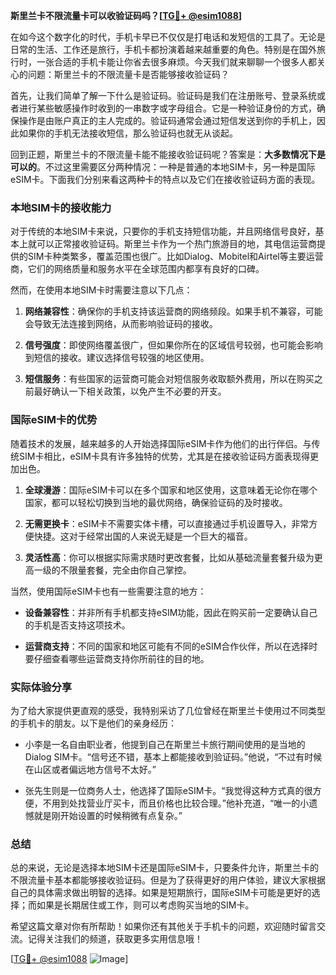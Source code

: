 **斯里兰卡不限流量卡可以收验证码吗？[[TG💪+ @esim1088](https://t.me/s/esim1088)]**

在如今这个数字化的时代，手机卡早已不仅仅是打电话和发短信的工具了。无论是日常的生活、工作还是旅行，手机卡都扮演着越来越重要的角色。特别是在国外旅行时，一张合适的手机卡能让你省去很多麻烦。今天我们就来聊聊一个很多人都关心的问题：斯里兰卡的不限流量卡是否能够接收验证码？

首先，让我们简单了解一下什么是验证码。验证码是我们在注册账号、登录系统或者进行某些敏感操作时收到的一串数字或字母组合。它是一种验证身份的方式，确保操作是由账户真正的主人完成的。验证码通常会通过短信发送到你的手机上，因此如果你的手机无法接收短信，那么验证码也就无从谈起。

回到正题，斯里兰卡的不限流量卡能不能接收验证码呢？答案是：**大多数情况下是可以的**。不过这里需要区分两种情况：一种是普通的本地SIM卡，另一种是国际eSIM卡。下面我们分别来看这两种卡的特点以及它们在接收验证码方面的表现。

### 本地SIM卡的接收能力

对于传统的本地SIM卡来说，只要你的手机支持短信功能，并且网络信号良好，基本上就可以正常接收验证码。斯里兰卡作为一个热门旅游目的地，其电信运营商提供的SIM卡种类繁多，覆盖范围也很广。比如Dialog、Mobitel和Airtel等主要运营商，它们的网络质量和服务水平在全球范围内都享有良好的口碑。

然而，在使用本地SIM卡时需要注意以下几点：

1. **网络兼容性**：确保你的手机支持该运营商的网络频段。如果手机不兼容，可能会导致无法连接到网络，从而影响验证码的接收。
   
2. **信号强度**：即使网络覆盖很广，但如果你所在的区域信号较弱，也可能会影响到短信的接收。建议选择信号较强的地区使用。

3. **短信服务**：有些国家的运营商可能会对短信服务收取额外费用，所以在购买之前最好确认一下相关政策，以免产生不必要的开支。

### 国际eSIM卡的优势

随着技术的发展，越来越多的人开始选择国际eSIM卡作为他们的出行伴侣。与传统SIM卡相比，eSIM卡具有许多独特的优势，尤其是在接收验证码方面表现得更加出色。

1. **全球漫游**：国际eSIM卡可以在多个国家和地区使用，这意味着无论你在哪个国家，都可以轻松切换到当地的最优网络，确保验证码的及时接收。

2. **无需更换卡**：eSIM卡不需要实体卡槽，可以直接通过手机设置导入，非常方便快捷。这对于经常出国的人来说无疑是一个巨大的福音。

3. **灵活性高**：你可以根据实际需求随时更改套餐，比如从基础流量套餐升级为更高一级的不限量套餐，完全由你自己掌控。

当然，使用国际eSIM卡也有一些需要注意的地方：

- **设备兼容性**：并非所有手机都支持eSIM功能，因此在购买前一定要确认自己的手机是否支持这项技术。
  
- **运营商支持**：不同的国家和地区可能有不同的eSIM合作伙伴，所以在选择时要仔细查看哪些运营商支持你所前往的目的地。

### 实际体验分享

为了给大家提供更直观的感受，我特别采访了几位曾经在斯里兰卡使用过不同类型的手机卡的朋友。以下是他们的亲身经历：

- 小李是一名自由职业者，他提到自己在斯里兰卡旅行期间使用的是当地的Dialog SIM卡。“信号还不错，基本上都能接收到验证码。”他说，“不过有时候在山区或者偏远地方信号不太好。”

- 张先生则是一位商务人士，他选择了国际eSIM卡。“我觉得这种方式真的很方便，不用到处找营业厅买卡，而且价格也比较合理。”他补充道，“唯一的小遗憾就是刚开始设置的时候稍微有点复杂。”

### 总结

总的来说，无论是选择本地SIM卡还是国际eSIM卡，只要条件允许，斯里兰卡的不限流量卡基本都能够接收验证码。但是为了获得更好的用户体验，建议大家根据自己的具体需求做出明智的选择。如果是短期旅行，国际eSIM卡可能是更好的选择；而如果是长期居住或工作，则可以考虑购买当地的SIM卡。

希望这篇文章对你有所帮助！如果你还有其他关于手机卡的问题，欢迎随时留言交流。记得关注我们的频道，获取更多实用信息哦！

[[TG💪+ @esim1088](https://t.me/s/esim1088) ![Image](https://i.postimg.cc/4NQfJmqS/Snipaste-2025-05-13-00-14-12.png)]